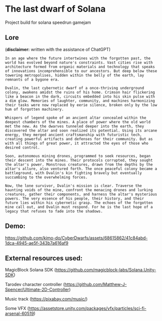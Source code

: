 # The last dwarf of Solana
Project build for solana speedrun gamejam

## Lore

(**disclaimer:** written with the assistance of ChatGPT)

```
In an age where the future intertwines with the forgotten past, the world has evolved beyond nature's constraints. Vast cities rise with architecture formed from organic materials and technology that speaks of innovations incomprehensible to our ancestors. But deep below these towering metropolises, hidden within the belly of the earth, lay remnants of a bygone era.

Dvalin, the last cybernetic dwarf of a once-thriving underground colony, awakens amidst the ruins of his home. Crimson hair flickering like a beacon in the dark, circuits embedded into his skin pulse with a dim glow. Memories of laughter, community, and machines harmonizing their tasks were now replaced by eerie silence, broken only by the low hum of forgotten machinery.

Whispers of legend spoke of an ancient altar concealed within the deepest chambers of the mines. A place of power where the old world met the new. As the dwarves tunneled deeper into the earth, they discovered the altar and soon realized its potential. Using its arcane energy, they merged ancient craftsmanship with futuristic tech, creating powerful artifacts and defenses for their community. But as with all things of great power, it attracted the eyes of those who desired control.

Soon, autonomous mining drones, programmed to seek resources, began their descent into the mines. Their protocols corrupted, they sought the altar's power. Monstrous creatures, drawn from the depths by the altar's allure, also ventured forth. The once peaceful colony became a battleground, with Dvalin's kin fighting bravely but eventually succumbing to the overwhelming forces.

Now, the lone survivor, Dvalin's mission is clear. Traverse the haunting voids of the mine, confront the menacing drones and lurking creatures, gather their components, and harness the altar's mysterious powers. The very essence of his people, their history, and their future lies within his cybernetic grasp. The echoes of the forgotten mine call out, and Dvalin must respond. For he is the last hope of a legacy that refuses to fade into the shadows.
```

## Demo:

https://github.com/kimo-do/CyberDwarfs/assets/68615862/41c84abd-1dca-4945-ae5f-343b7a616af9

## External resources used:

MagicBlock Solana SDK (https://github.com/magicblock-labs/Solana.Unity-SDK)

Tarodev character controller (https://github.com/Matthew-J-Spencer/Ultimate-2D-Controller)

Music track (https://pixabay.com/music/)

Some VFX (https://assetstore.unity.com/packages/vfx/particles/sci-fi-arsenal-60519)
